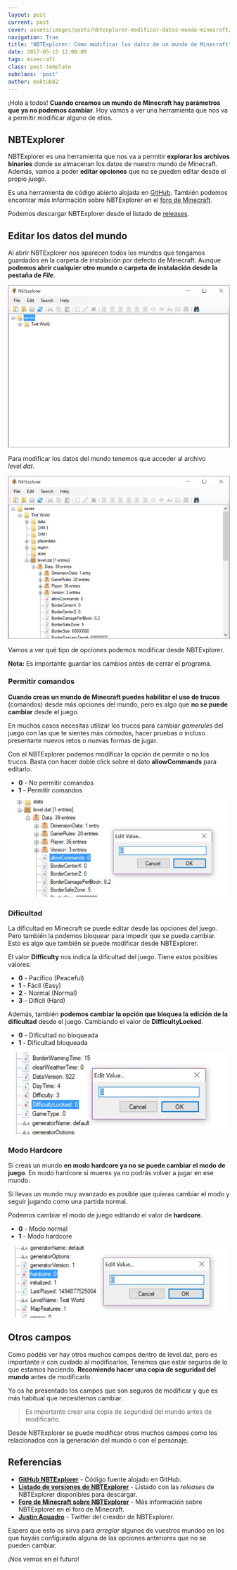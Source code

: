 ```yaml
---
layout: post
current: post
cover: assets/images/posts/nbtexplorer-modificar-datos-mundo-minecraft/level-dat.jpg
navigation: True
title: "NBTExplorer: Cómo modificar los datos de un mundo de Minecraft"
date: 2017-05-15 12:00:00
tags: minecraft
class: post-template
subclass: 'post'
author: maktub82
---
```


¡Hola a todos! **Cuando creamos un mundo de Minecraft hay parámetros que ya no podemos cambiar**. Hoy vamos a ver una herramienta que nos va a permitir modificar alguno de ellos.

## NBTExplorer

NBTExplorer es una herramienta que nos va a permitir **explorar los archivos binarios** donde se almacenan los datos de nuestro mundo de Minecraft. Además, vamos a poder **editar opciones** que no se pueden editar desde el propio juego.

Es una herramienta de código abierto alojada en [GitHub](https://github.com/jaquadro/NBTExplorer). También podemos encontrar más información sobre NBTExplorer en el [foro de Minecraft](http://www.minecraftforum.net/forums/mapping-and-modding/minecraft-tools/1262665-nbtexplorer-nbt-editor-for-windows-and-mac).

Podemos descargar NBTExplorer desde el listado de [releases](https://github.com/jaquadro/NBTExplorer/releases).

## Editar los datos del mundo

Al abrir NBTExplorer nos aparecen todos los mundos que tengamos guardados en la carpeta de instalación por defecto de Minecraft. Aunque **podemos abrir cualquier otro mundo o carpeta de instalación desde la pestaña de *File***.

![NBTExplorer](/assets/images/posts/nbtexplorer-modificar-datos-mundo-minecraft/nbt-explorer.jpg)

Para modificar los datos del mundo tenemos que acceder al archivo *level.dat*.

![Modificar level.dat](/assets/images/posts/nbtexplorer-modificar-datos-mundo-minecraft/level-dat.jpg)

Vamos a ver qué tipo de opciones podemos modificar desde NBTExplorer.

**Nota:** Es importante guardar los cambios antes de cerrar el programa.

### Permitir comandos

**Cuando creas un mundo de Minecraft puedes habilitar el uso de trucos** (comandos) desde más opciones del mundo, pero es algo que **no se puede cambiar** desde el juego.

En muchos casos necesitas utilizar los trucos para cambiar *gamerules* del juego con las que te sientes más cómodos, hacer pruebas o incluso presentarte nuevos retos o nuevas formas de jugar.

Con el NBTExplorer podemos modificar la opción de permitir o no los trucos. Basta con hacer doble click sobre el dato **allowCommands** para editarlo.

* **0** - No permitir comandos
* **1** - Permitir comandos

![Editar AllowCommands](/assets/images/posts/nbtexplorer-modificar-datos-mundo-minecraft/allow-commands.jpg)

### Dificultad

La dificultad en Minecraft se puede editar desde las opciones del juego. Pero también la podemos bloquear para impedir que se pueda cambiar. Esto es algo que también se puede modificar desde NBTExplorer.

El valor **Difficulty** nos indica la dificultad del juego. Tiene estos posibles valores:

* **0** - Pacífico (Peaceful)
* **1** - Fácil (Easy)
* **2** - Normal (Normal)
* **3** - Difícil (Hard)

Además, también **podemos cambiar la opción que bloquea la edición de la dificultad** desde el juego. Cambiando el valor de **DifficultyLocked**.

* **0** - Dificultad no bloqueada
* **1** - Dificultad bloqueada

![Editar la dificultad](/assets/images/posts/nbtexplorer-modificar-datos-mundo-minecraft/difficulty.jpg)

### Modo Hardcore

Si creas un mundo **en modo hardcore ya no se puede cambiar el modo de juego**. En modo hardcore si mueres ya no podrás volver a jugar en ese mundo.

Si llevas un mundo muy avanzado es posible que quieras cambiar el modo y seguir jugando como una partida normal.

Podemos cambiar el modo de juego editando el valor de **hardcore**.

* **0** - Modo normal
* **1** - Modo hardcore

![Editar modo Hardcore](/assets/images/posts/nbtexplorer-modificar-datos-mundo-minecraft/hardcore.jpg)

## Otros campos

Como podéis ver hay otros muchos campos dentro de level.dat, pero es importante ir con cuidado al modificarlos. Tenemos que estar seguros de lo que estamos haciendo. **Recomiendo hacer una copia de seguridad del mundo** antes de modificarlo.

Yo os he presentado los campos que son seguros de modificar y que es más habitual que necesitemos cambiar.

> Es importante crear una copia de seguridad del mundo antes de modificarlo.

Desde NBTExplorer se puede modificar otros muchos campos como los relacionados con la generación del mundo o con el personaje.

## Referencias

* [**GitHub NBTExplorer**]( https://github.com/jaquadro/NBTExplorer) - Código fuente alojado en GitHub.
* [**Listado de versiones de NBTExplorer**](https://github.com/jaquadro/NBTExplorer/releases) - Listado con las *releases* de NBTExplorer disponibles para descargar.
* [**Foro de Minecraft sobre NBTExplorer**]( http://www.minecraftforum.net/forums/mapping-and-modding/minecraft-tools/1262665-nbtexplorer-nbt-editor-for-windows-and-mac) - Más información sobre NBTExplorer en el foro de Minecraft.
* [**Justin Aquadro**](https://twitter.com/trawk) - Twitter del creador de NBTExplorer.

Espero que esto os sirva para *arreglar* algunos de vuestros mundos en los que hayáis configurado alguna de las opciones anteriores que no se pueden cambiar.

¡Nos vemos en el futuro!
